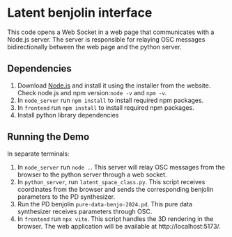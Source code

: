 # Latent benjolin interface

This code opens a Web Socket in a web page that communicates with a Node.js server.
The server is responsible for relaying OSC messages bidirectionally between the web page and the python server.

## Dependencies
1. Download [Node.js](https://nodejs.org/en) and install it using the installer from the website. Check node.js and npm version:<code>node -v</code> and <code>npm -v</code>. 
2. In <code>node_server</code> run <code>npm install</code> to install required npm packages.
3. In <code>frontend</code> run <code>npm install</code> to install required npm packages.
5. Install python library dependencies

## Running the Demo

In separate terminals:
1. In <code>node_server</code> run <code>node .</code>. This server will relay OSC messages from the browser to the python server through a web socket.
2. In <code>python_server</code>, run <code>latent_space_class.py</code>. This script receives coordinates from the browser and sends the corresponding benjolin parameters to the PD synthesizer. 
3. Run the PD benjolin <code>pure-data-benjo-2024.pd</code>. This pure data synthesizer receives parameters through OSC.
4. In <code>frontend</code> run <code>npx vite</code>. This script handles the 3D rendering in the browser. The web application will be available at http://localhost:5173/.
